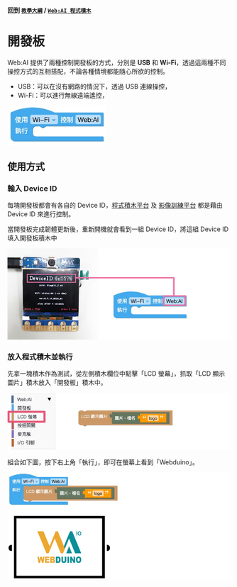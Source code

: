#### 回到 [`教學大綱`](https://md.kingkit.codes/s/siSKyknlU) / [`Web:AI 程式積木`](https://md.kingkit.codes/s/X4vMmbtp_)

# 開發板

Web:AI 提供了兩種控制開發板的方式，分別是 **USB** 和 **Wi-Fi**，透過這兩種不同操控方式的互相搭配，不論各種情境都能隨心所欲的控制。

- USB：可以在沒有網路的情況下，透過 USB 連線操控，
- Wi-Fi：可以進行無線遠端遙控，

![](../../assets/images/upload_aa2f2afd7ec1b7287a44bdb6bd877b0b.jpg)

## 使用方式

### 輸入 Device ID

每塊開發板都會有各自的 Device ID，[程式積木平台](https://ai-blockly.webduino.io/#/) 及 [影像訓練平台](https://vision.webduino.io/) 都是藉由 Device ID 來進行控制。

當開發板完成韌體更新後，重新開機就會看到一組 Device ID，將這組 Device ID 填入開發板積木中

![](../../assets/images/upload_a37bf088a59ae14a3639fa19bbe83548.png)

### 放入程式積木並執行

先拿一塊積木作為測試，從左側積木欄位中點擊「LCD 螢幕」，抓取「LCD 顯示圖片」積木放入「開發板」積木中。

![](../../assets/images/upload_f2a4ecff047bbb8fd316146882dace08.png)

組合如下圖，按下右上角「執行」，即可在螢幕上看到「Webduino」。

![](../../assets/images/upload_76d6626876e21dddf2c1a45a9bf4d4ca.png)
